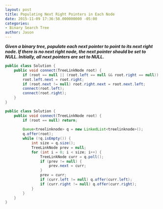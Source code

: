 ```yaml
---
layout: post
title: Populating Next Right Pointers in Each Node
date: 2015-11-09 17:36:58.000000000 -05:00
categories:
- Binary Search Tree
author: Jason
---
```

<p><strong><em>Given a binary tree, populate each next pointer to point to its next right node. If there is no next right node, the next pointer should be set to NULL. Initially, all next pointers are set to NULL.</em></strong></p>


``` java
public class Solution {
    public void connect(TreeLinkNode root) {
        if (root == null || (root.left == null && root.right == null)) return;
        root.left.next = root.right;
        if (root.next != null) root.right.next = root.next.left;
        connect(root.left);
        connect(root.right);
    }
}
```

``` java
public class Solution {
    public void connect(TreeLinkNode root) {
        if (root == null) return;
        
        Queue<treelinknode> q = new LinkedList<treelinknode>();
        q.offer(root);
        while (!q.isEmpty()) {
            int size = q.size();
            TreeLinkNode prev = null;
            for (int i = 0; i < size; i++) {
                TreeLinkNode curr = q.poll();
                if (prev != null) {
                    prev.next = curr;
                }
                prev = curr;
                if (curr.left != null) q.offer(curr.left);
                if (curr.right != null) q.offer(curr.right);
            }
        }
    }
}
```
